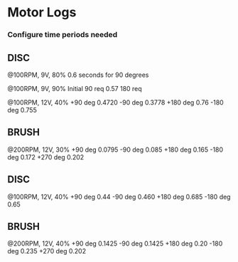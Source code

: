 # Motor Logs

### Configure time periods needed

## DISC
@100RPM, 9V, 80%
  0.6 seconds for 90 degrees

@100RPM, 9V, 90%
  Initial 90 req 0.57
  180 req

@100RPM, 12V, 40%
  +90 deg 0.4720
  -90 deg 0.3778
  +180 deg 0.76
  -180 deg 0.755

## BRUSH
@200RPM, 12V, 30%
  +90 deg 0.0795
  -90 deg 0.085
  +180 deg 0.165
  -180 deg 0.172
  +270 deg 0.202


## DISC
  @100RPM, 12V, 40%
    +90 deg 0.44
    -90 deg 0.460
    +180 deg 0.685
    -180 deg 0.65

  ## BRUSH
  @200RPM, 12V, 40%
    +90 deg 0.1425
    -90 deg 0.1425
    +180 deg 0.20
    -180 deg 0.235
    +270 deg 0.202
